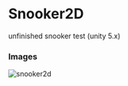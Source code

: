 # Snooker2D
unfinished snooker test (unity 5.x)

### Images
![snooker2d](https://user-images.githubusercontent.com/5438317/82346528-3e59bc80-99ff-11ea-877a-76653c4a1b6e.gif)
